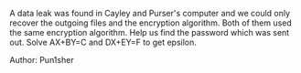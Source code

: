 

A data leak was found in Cayley and Purser's computer and we could only recover the outgoing files and the encryption algorithm. Both of them used the same encryption algorithm. Help us find the password which was sent out. Solve AX+BY=C and DX+EY=F to get epsilon.

Author: Pun1sher

